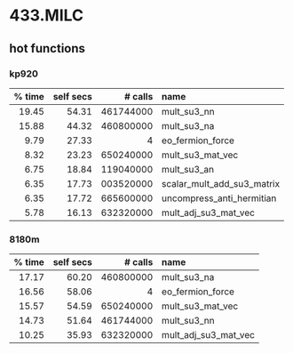 # 433.MILC

## hot functions

### kp920

| % time | self secs | # calls   | name                       |
|   ---: |      ---: |      ---: | :---                       |
|  19.45 |     54.31 | 461744000 | mult_su3_nn                |
|  15.88 |     44.32 | 460800000 | mult_su3_na                |
|   9.79 |     27.33 |         4 | eo_fermion_force           |
|   8.32 |     23.23 | 650240000 | mult_su3_mat_vec           |
|   6.75 |     18.84 | 119040000 | mult_su3_an                |
|   6.35 |     17.73 | 003520000 | scalar_mult_add_su3_matrix |
|   6.35 |     17.72 | 665600000 | uncompress_anti_hermitian  |
|   5.78 |     16.13 | 632320000 | mult_adj_su3_mat_vec       |

### 8180m

| % time | self secs | # calls   | name                       |
|   ---: |      ---: |      ---: | :---                       |
|  17.17 |     60.20 | 460800000 | mult_su3_na                |
|  16.56 |     58.06 |         4 | eo_fermion_force           |
|  15.57 |     54.59 | 650240000 | mult_su3_mat_vec           |
|  14.73 |     51.64 | 461744000 | mult_su3_nn                |
|  10.25 |     35.93 | 632320000 | mult_adj_su3_mat_vec       |
